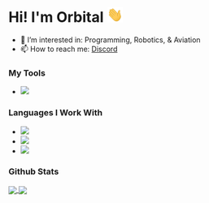# Hi! I'm Orbital <img src="https://raw.githubusercontent.com/jacobkre/jacobkre/master/wave.gif" height="30px">


- 👀 I’m interested in: Programming, Robotics, & Aviation
- 📫 How to reach me: [Discord](https://discord.com/users/718917343610142742)

### My Tools

- <img src="https://camo.githubusercontent.com/18e24036c951199244f4c72bc3492b890bd88e44ed3e73132a0624adede5055c/68747470733a2f2f696d672e736869656c64732e696f2f62616467652f5653436f64652d4944452d696e666f726d6174696f6e616c3f7374796c653d666c6174266c6f676f3d76697375616c2d73747564696f2d636f6465266c6f676f436f6c6f723d626c756526636f6c6f723d696e666f726d6174696f6e616c2663616368655365636f6e64733d33363030"></img>

### Languages I Work With

- <img src="https://camo.githubusercontent.com/acfcf52ec1c073827539860a50437b452349f1b44c9c0d5947734028fb1277ab/68747470733a2f2f696d672e736869656c64732e696f2f62616467652f48544d4c2d4c616e67756167652d696e666f726d6174696f6e616c3f7374796c653d666c6174266c6f676f3d68746d6c35266c6f676f436f6c6f723d6f72616e676526636f6c6f723d696e666f726d6174696f6e616c2663616368655365636f6e64733d33363030"></img> 
- <img src="https://camo.githubusercontent.com/9d263e859866a6ead7e6c1bb449ab6f448e1b386b31442499d53d218b2792d78/68747470733a2f2f696d672e736869656c64732e696f2f62616467652f4353532d4c616e67756167652d696e666f726d6174696f6e616c3f7374796c653d666c6174266c6f676f3d63737333266c6f676f436f6c6f723d776869746526636f6c6f723d696e666f726d6174696f6e616c2663616368655365636f6e64733d33363030"></img>
- <img src="https://camo.githubusercontent.com/1da261b6c629f41bdafb9f2600481e718fccad14d1ed3261b2f9a76b71feca34/68747470733a2f2f696d672e736869656c64732e696f2f62616467652f4a6176617363726970742d4c616e67756167652d696e666f726d6174696f6e616c3f7374796c653d666c6174266c6f676f3d6a617661736372697074266c6f676f436f6c6f723d79656c6c6f7726636f6c6f723d696e666f726d6174696f6e616c2663616368655365636f6e64733d33363030"></img>

### Github Stats
<a href="https://github.com/anuraghazra/github-readme-stats">
  <img align="center" src="https://github-readme-stats.vercel.app/api?username=orbitally&theme=transparent" />
</a>
<a href="https://github.com/anuraghazra/github-readme-stats">
  <img align="center" src="https://github-readme-stats.vercel.app/api/wakatime?username=Orbital&theme=transparent&layout=compact" />
</a>
